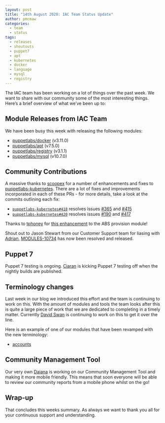 ```yaml
---
layout: post
title: "14th August 2020: IAC Team Status Update"
author: pmcmaw
categories:
  - team
  - status
tags:
  - releases
  - shoutouts
  - puppet7
  - apt
  - kubernetes
  - docker
  - language
  - mysql
  - registry
---
```


The IAC team has been working on a lot of things over the past week.
We want to share with our community some of the most interesting things.
Here’s a brief overview of what we’ve been up to:

## Module Releases from IAC Team
We have been busy this week with releasing the following modules:
- [puppetlabs/docker](https://forge.puppet.com/puppetlabs/docker) (v3.11.0)
- [puppetlabs/apt](https://forge.puppet.com/puppetlabs/apt) (v7.5.0)
- [puppetlabs/registry](https://forge.puppet.com/puppetlabs/registry) (v3.1.1)
- [puppetlabs/mysql](https://forge.puppet.com/puppetlabs/mysql) (v10.7.0)


## Community Contributions
A massive thanks to [scoopex][scoopex] for a number of enhancements and fixes to [puppetlabs-kubernetes][puppetlabs-kubernetes]. There are a lot of fixes and improvements incorporated in each of these PRs - for more details, take a look at the commits outlining each fix:
- [`puppetlabs-kubernetes#418`][kubernetes-pr-418] resolves issues [#365][kubernetes-issue-365] and [#415][kubernetes-issue-415]
- [`puppetlabs-kubernetes#420`][kubernetes-pr-420] resolves issues [#190][kubernetes-issue-190] and [#417][kubernetes-issue-417]

Thanks to [tphoney][tphoney] for [this enhancement][abs-enhancement] to the ABS provision module!

Shout out to Jason Stewart from our Customer Support team for liasing with [Adrian][adrian_iurca], [MODULES-10734](https://tickets.puppetlabs.com/browse/MODULES-10734) has now been resolved and released.


## Puppet 7
Puppet 7 testing is ongoing. [Ciaran][ciaran_mccrisken] is kicking Puppet 7 testing off when the nightly builds are published.


## Terminology changes
Last week in our blog we introduced this effort and the team is continuing to work on this. With the amount of modules and tools the team looks after this is quite a large piece of work that we are dedicated to completing in a timely matter. Currently [David Swan][david_swan] is continuing to work on this to get it over the line.

Here is an example of one of our modules that have been revamped with the new terminology:
- [accounts](https://github.com/puppetlabs/puppetlabs-accounts)


## Community Management Tool
Our very own [Daiana][Daiana] is working on our Community Management Tool and making it more mobile friendly. This means that soon everyone will be able to review our community reports from a mobile phone whilst on the go!


## Wrap-up
That concludes this weeks summary. As always we want to thank you all for your continuous support and understanding.

[ciaran_mccrisken]:       https://github.com/sanfrancisko
[Daiana]:                 https://github.com/daianamezdrea
[paula_muir]:             https://github.com/pmcmaw
[david_swan]:             https://github.com/davidswan22
[adrian_iurca]:           https://github.com/adrianiurca
[scoopex]:								https://github.com/scoopex
[puppetlabs-kubernetes]:	https://github.com/puppetlabs/puppetlabs-kubernetes
[kubernetes-pr-418]:			https://github.com/puppetlabs/puppetlabs-kubernetes/pull/418
[kubernetes-issue-365]:		https://github.com/puppetlabs/puppetlabs-kubernetes/issues/365
[kubernetes-issue-415]:		https://github.com/puppetlabs/puppetlabs-kubernetes/issues/415
[kubernetes-pr-420]:			https://github.com/puppetlabs/puppetlabs-kubernetes/pull/420
[kubernetes-issue-190]:		https://github.com/puppetlabs/puppetlabs-kubernetes/issues/190
[kubernetes-issue-417]:		https://github.com/puppetlabs/puppetlabs-kubernetes/issues/417
[tphoney]:								https://github.com/tphoney
[abs-enhancement]:				https://github.com/puppetlabs/provision/pull/126
